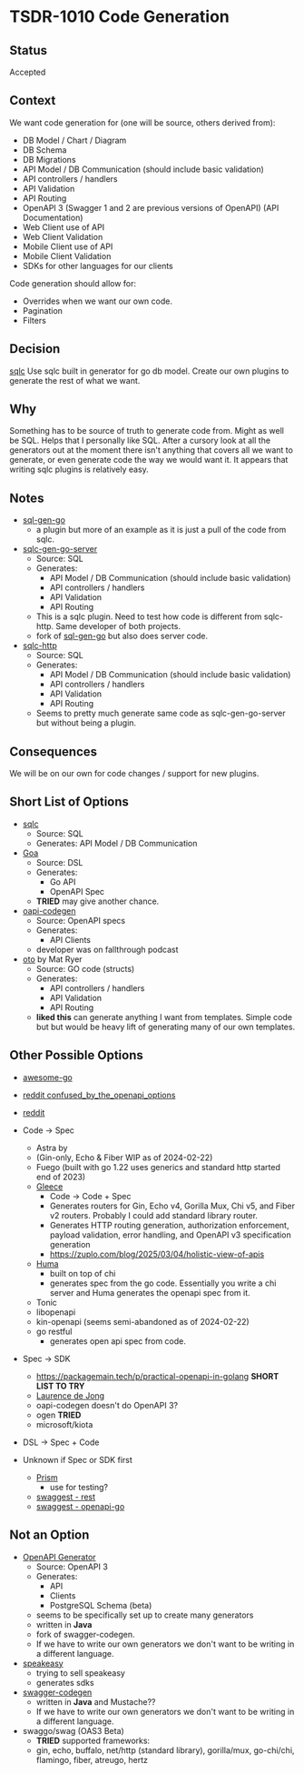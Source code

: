 # TSDR-1010 Code Generation

## Status

Accepted

## Context

We want code generation for (one will be source, others derived from):
- DB Model / Chart / Diagram
- DB Schema
- DB Migrations
- API Model / DB Communication (should include basic validation)
- API controllers / handlers
- API Validation
- API Routing
- OpenAPI 3 (Swagger 1 and 2 are previous versions of OpenAPI) (API Documentation)
- Web Client use of API
- Web Client Validation
- Mobile Client use of API
- Mobile Client Validation
- SDKs for other languages for our clients

Code generation should allow for:
- Overrides when we want our own code.
- Pagination
- Filters

## Decision

[sqlc](https://sqlc.dev/) Use sqlc built in generator for go db model. Create
our own plugins to generate the rest of what we want.

## Why

Something has to be source of truth to generate code from. Might as well be SQL.
Helps that I personally like SQL. After a cursory look at all the generators out
at the moment there isn't anything that covers all we want to generate, or even
generate code the way we would want it. It appears that writing sqlc plugins is 
relatively easy.

## Notes

- [sql-gen-go](https://github.com/sqlc-dev/sqlc-gen-go)
  - a plugin but more of an example as it is just a pull of the code from sqlc.
- [sqlc-gen-go-server](https://github.com/walterwanderley/sqlc-gen-go-server/)
  - Source: SQL
  - Generates:
    - API Model / DB Communication (should include basic validation)
    - API controllers / handlers
    - API Validation
    - API Routing
  - This is a sqlc plugin. Need to test how code is different from sqlc-http. Same developer of both projects.
  - fork of [sql-gen-go](https://github.com/sqlc-dev/sqlc-gen-go) but also does
    server code.
- [sqlc-http](https://github.com/walterwanderley/sqlc-http)
  - Source: SQL
  - Generates:
    - API Model / DB Communication (should include basic validation)
    - API controllers / handlers
    - API Validation
    - API Routing
  - Seems to pretty much generate same code as sqlc-gen-go-server but without
    being a plugin.

## Consequences

We will be on our own for code changes / support for new plugins.

## Short List of Options

- [sqlc](https://sqlc.dev/)
  - Source: SQL
  - Generates: API Model / DB Communication
- [Goa](https://github.com/goadesign/goa)
  - Source: DSL
  - Generates:
    - Go API
    - OpenAPI Spec
  - **TRIED** may give another chance.
- [oapi-codegen](https://github.com/oapi-codegen/oapi-codegen)
  - Source: OpenAPI specs
  - Generates:
    - API Clients
  - developer was on fallthrough podcast
- [oto](https://github.com/pacedotdev/oto/tree/main/otohttp) by Mat Ryer 
  - Source: GO code (structs)
  - Generates:
    - API controllers / handlers
    - API Validation
    - API Routing
  - **liked this** can generate anything I want from templates. Simple code but
    but would be heavy lift of generating many of our own templates.

## Other Possible Options

- [awesome-go](https://github.com/avelino/awesome-go?tab=readme-ov-file#go-generate-tools)
- [reddit confused_by_the_openapi_options](https://www.reddit.com/r/golang/comments/1gmhz08/confused_by_the_openapi_options_for_go/)
- [reddit](https://www.reddit.com/r/golang/comments/1avsog1/go_openapi_codegen/)

- Code → Spec
  - Astra by
  - (Gin-only, Echo & Fiber WIP as of 2024-02-22)
  - Fuego (built with go 1.22 uses generics and standard http started end of 2023)
  - [Gleece](https://github.com/gopher-fleece/gleece)
    - Code -> Code + Spec
    - Generates routers for Gin, Echo v4, Gorilla Mux, Chi v5, and Fiber v2 routers. Probably I could add standard library router.
    - Generates HTTP routing generation, authorization enforcement, payload validation, error handling, and OpenAPI v3 specification generation
    - https://zuplo.com/blog/2025/03/04/holistic-view-of-apis
  - [Huma](https://huma.rocks/)
    - built on top of chi
    - generates spec from the go code. Essentially you write a chi server and
      Huma generates the openapi spec from it.
  - Tonic
  - libopenapi
  - kin-openapi (seems semi-abandoned as of 2024-02-22)
  - go restful
    - generates open api spec from code.
- Spec → SDK
  - https://packagemain.tech/p/practical-openapi-in-golang **SHORT LIST TO TRY**
  - [Laurence de Jong](https://ldej.nl/post/generating-go-from-openapi-3/)
  - oapi-codegen
    doesn't do OpenAPI 3?
  - ogen **TRIED**
  - microsoft/kiota
- DSL → Spec + Code
- Unknown if Spec or SDK first
  - [Prism](https://stoplight.io/open-source/prism)
    - use for testing?
  - [swaggest - rest](https://github.com/swaggest/rest)
  - [swaggest - openapi-go](https://github.com/swaggest/openapi-go)

## Not an Option

- [OpenAPI Generator](https://openapi-generator.tech/)
  - Source: OpenAPI 3
  - Generates:
    - API
    - Clients
    - PostgreSQL Schema (beta)
  - seems to be specifically set up to create many generators
  - written in **Java**
  - fork of swagger-codegen.
  - If we have to write our own generators we don't want to be writing in a different language.
- [speakeasy](https://www.speakeasy.com/docs/languages/golang/oss-comparison-go)
  - trying to sell speakeasy
  - generates sdks
- [swagger-codegen](https://github.com/swagger-api/swagger-codegen)
  - written in **Java** and Mustache??
  - If we have to write our own generators we don't want to be writing in a different language.
- swaggo/swag (OAS3 Beta)
  - **TRIED** supported frameworks:
  - gin, echo, buffalo, net/http (standard library), gorilla/mux, go-chi/chi,
    flamingo, fiber, atreugo, hertz

